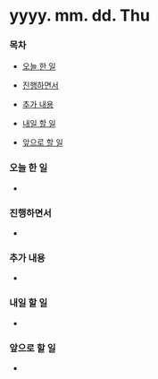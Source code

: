 # yyyy. mm. dd. Thu

### 목차

- [오늘 한 일](#오늘-한-일)

- [진행하면서](#진행하면서)

- [추가 내용](#추가-내용)

- [내일 할 일](#내일-할-일)

- [앞으로 할 일](#앞으로-할-일)

### 오늘 한 일

-

### 진행하면서

-

### 추가 내용

-

### 내일 할 일

-

### 앞으로 할 일

-

<br><br>
